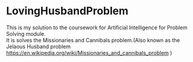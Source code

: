 # LovingHusbandProblem
  This is my solution to the coursework for Artificial Intelligence for Problem Solving module.  
  It is solves the Missionaries and Cannibals problem.(Also known as the Jelaous Husband problem https://en.wikipedia.org/wiki/Missionaries_and_cannibals_problem )
  
